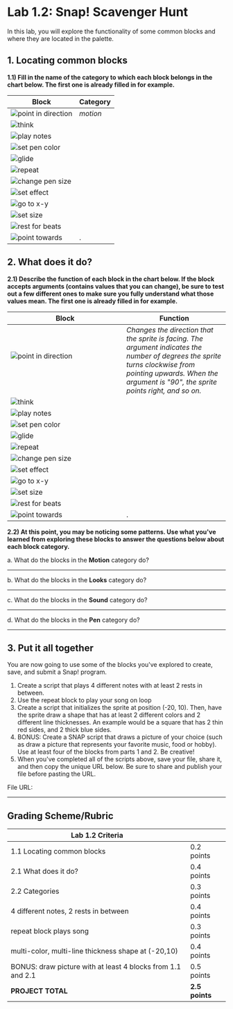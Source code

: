 <!--- REVISED -->
# Lab 1.2: Snap! Scavenger Hunt

In this lab, you will explore the functionality of some common blocks and where they are located in the palette.

## 1. Locating common blocks

**1.1) Fill in the name of the category to which each block belongs in the chart below. The first one is already filled in for example.**

| Block                                       | Category |
| ------------------------------------------- | -------- |
| ![point in direction](pointindirection.png) | _motion_ |
| ![think](think.png)                         |          |
| ![play notes](playnotes.png)                |          |
| ![set pen color](setpencolor.png)           |          |
| ![glide](glide.png)                         |          |
| ![repeat](repeat.png)                       |          |
| ![change pen size](changepensize.png)       |          |
| ![set effect](seteffect.png)                |          |
| ![go to x-y](gotox-y.png)                   |          |
| ![set size](setsize.png)                    |          |
| ![rest for beats](restforbeats.png)         |          |
| ![point towards](pointtowards.png)          |.         |


## 2. What does it do?

**2.1) Describe the function of each block in the chart below. If the block accepts arguments (contains values that you can change), be sure to test out a few different ones to make sure you fully understand what those values mean. The first one is already filled in for example.**

| Block                                                                                               | Function                                                                                                                                                                                                         |
| --------------------------------------------------------------------------------------------------- | ---------------------------------------------------------------------------------------------------------------------------------------------------------------------------------------------------------------- |
| ![point in direction](pointindirection.png)                                                         | _Changes the direction that the sprite is facing. The argument indicates the number of degrees the sprite turns clockwise from pointing upwards. When the argument is "90", the sprite points right, and so on._ |
| ![think](think.png)                                                                                 |                                                                                                                                                                                                                  |
| ![play notes](playnotes.png)                                                                        |                                                                                                                                                                                                                  |
| ![set pen color](setpencolor.png)                                                                   |                                                                                                                                                                                                                  |
| ![glide](glide.png)                                                                                 |                                                                                                                                                                                                                  |
| ![repeat](repeat.png)                                                                               |                                                                                                                                                                                                                  |
| ![change pen size](changepensize.png)                                                               |                                                                                                                                                                                                                  |
| ![set effect](seteffect.png)                                                                        |                                                                                                                                                                                                                  |
| ![go to x-y](gotox-y.png)                                                                           |                                                                                                                                                                                                                  |
| ![set size](setsize.png)                                                                            |                                                                                                                                                                                                                  |
| ![rest for beats](restforbeats.png)                                                                 |                                                                                                                                                                                                                  |
| ![point towards](pointtowards.png)                                                                  |.                                                                                                                                                                                                                |



**2.2) At this point, you may be noticing some patterns. Use what you've learned from exploring these blocks to answer the questions below about each block category.**

a. What do the blocks in the **Motion** category do?

* * *

b. What do the blocks in the **Looks** category do?

* * *

c. What do the blocks in the **Sound** category do?

* * *

d. What do the blocks in the **Pen** category do?

* * *

## 3. Put it all together

You are now going to use some of the blocks you've explored to create, save, and submit a Snap! program.

1.  Create a script that plays 4 different notes with at least 2 rests in between.
2.  Use the repeat block to play your song on loop
3.  Create a script that initializes the sprite at position (-20, 10). Then, have the sprite draw a shape that has at least 2 different colors and 2 different line thicknesses. An example would be a square that has 2 thin red sides, and 2 thick blue sides.
4.  BONUS: Create a SNAP script that draws a picture of your choice (such as draw a picture that represents your favorite music, food or hobby).  Use at least four of the blocks from parts 1 and 2.  Be creative!
5.  When you've completed all of the scripts above, save your file, share it, and then copy the unique URL below. Be sure to share and publish your file before pasting the URL.

File URL:

* * *
## Grading Scheme/Rubric

| **Lab 1.2 Criteria**                                          |                |
| ------------------------------------------------------------- | -------------- |
| 1.1 Locating common blocks                                    | 0.2 points     |
| 2.1 What does it do?                                          | 0.4 points     |
| 2.2 Categories                                                | 0.3 points     |
| 4 different notes, 2 rests in between                         | 0.4 points     |
| repeat block plays song                                       | 0.3 points     |
| multi-color, multi-line thickness shape at (-20,10)           | 0.4 points     |
| BONUS: draw picture with at least 4 blocks from 1.1 and 2.1   | 0.5 points     |
| **PROJECT TOTAL**                                             | **2.5 points** |
